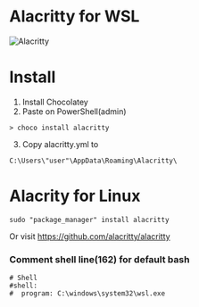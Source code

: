 # Alacritty for WSL

![Alacritty](/.config/alacritty/alaccritty.png)

# Install

1. Install Chocolatey
2. Paste on PowerShell(admin)
```
> choco install alacritty
````
3. Copy alacritty.yml to
```
C:\Users\"user"\AppData\Roaming\Alacritty\
```

# Alacrity for Linux

```
sudo "package_manager" install alacritty

```
Or visit https://github.com/alacritty/alacritty

### **Comment __shell__ line(162) for default bash** 
```
# Shell
#shell:
#  program: C:\windows\system32\wsl.exe
 ```
